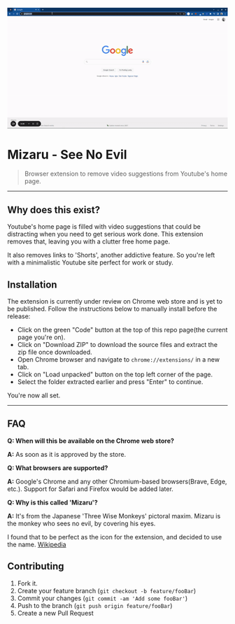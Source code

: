 [![header][header-url]][header-link]

# Mizaru - See No Evil

> Browser extension to remove video suggestions from Youtube's home page.

---

## Why does this exist?

Youtube's home page is filled with video suggestions that could be distracting when you need to get serious work done. This extension removes that, leaving you with a clutter free home page.

It also removes links to 'Shorts', another addictive feature. So you're left with a minimalistic Youtube site perfect for work or study.

## Installation

The extension is currently under review on Chrome web store and is yet to be published. Follow the instructions below to manually install before the release:

- Click on the green "Code" button at the top of this repo page(the current page you're on).
- Click on "Download ZIP" to download the source files and extract the zip file once downloaded.
- Open Chrome browser and navigate to `chrome://extensions/` in a new tab.
- Click on "Load unpacked" button on the top left corner of the page.
- Select the folder extracted earlier and press "Enter" to continue.

You're now all set.

---

## FAQ

<b>Q: When will this be available on the Chrome web store?</b>

<b>A:</b> As soon as it is approved by the store.

<b>Q: What browsers are supported? </b>

<b>A:</b> Google's Chrome and any other Chromium-based browsers(Brave, Edge, etc.). Support for Safari and Firefox would be added later.

<b>Q: Why is this called 'Mizaru'? </b>

<b>A:</b> It's from the Japanese 'Three Wise Monkeys' pictoral maxim. Mizaru is the monkey who sees no evil, by covering his eyes.

I found that to be perfect as the icon for the extension, and decided to use the name.
[Wikipedia]([mizaru-wikipedia])

## Contributing

1. Fork it.
2. Create your feature branch (`git checkout -b feature/fooBar`)
3. Commit your changes (`git commit -am 'Add some fooBar'`)
4. Push to the branch (`git push origin feature/fooBar`)
5. Create a new Pull Request

<!-- Markdown link & img dfn's -->

[header-url]: assets/mizaru.gif
[header-link]: https://github.com/ola-dola/mizaru
[mizaru-wikipedia]: https://en.wikipedia.org/wiki/Three_wise_monkeys
